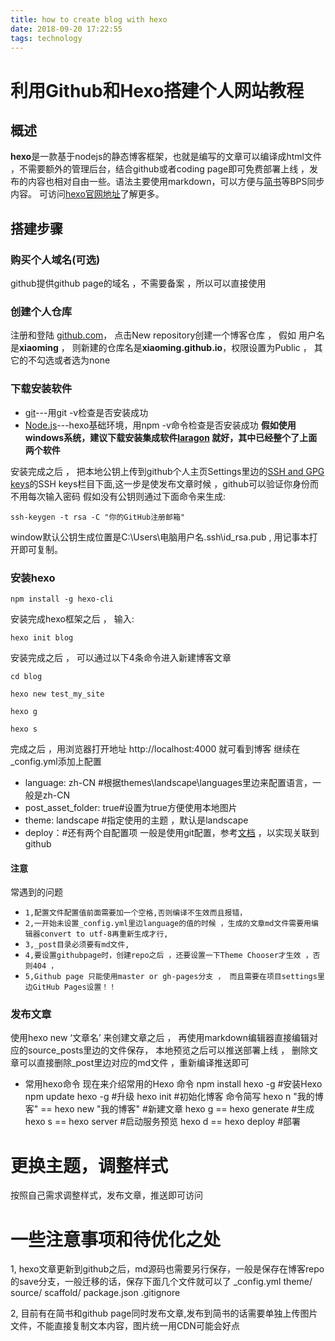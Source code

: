 ```yaml
---
title: how to create blog with hexo
date: 2018-09-20 17:22:55
tags: technology
---
```

# 利用Github和Hexo搭建个人网站教程

## 概述
**hexo**是一款基于nodejs的静态博客框架，也就是编写的文章可以编译成html文件 ，不需要额外的管理后台，结合github或者coding page即可免费部署上线 ，发布的内容也相对自由一些。语法主要使用markdown，可以方便与[简书](https://jianshu.com)等BPS同步内容。
可访问[hexo官网地址](https://hexo.io/zh-cn/docs/)了解更多。<!--more-->
## 搭建步骤
### 购买个人域名(可选)
github提供github page的域名 ，不需要备案 ，所以可以直接使用
### 创建个人仓库
注册和登陆 [github.com](https://github.com/)，
点击New repository创建一个博客仓库 ， 假如
用户名是**xiaoming** ， 则新建的仓库名是**xiaoming.github.io**，权限设置为Public ， 其它的不勾选或者选为none
### 下载安装软件
- [git](https://git-scm.com/downloads)---用git -v检查是否安装成功
- [Node.js](https://nodejs.org/en/download/)---hexo基础环境，用npm -v命令检查是否安装成功
**假如使用windows系统，建议下载安装集成软件[laragon](https://laragon.org/download/index.html) 就好，其中已经整个了上面两个软件**

安装完成之后 ， 把本地公钥上传到github个人主页Settings里边的[SSH and GPG keys](https://github.com/settings/keys)的SSH keys栏目下面,这一步是使发布文章时候 ，github可以验证你身份而不用每次输入密码
假如没有公钥则通过下面命令来生成:
```
ssh-keygen -t rsa -C "你的GitHub注册邮箱"
```
window默认公钥生成位置是C:\Users\电脑用户名\.ssh\id_rsa.pub , 用记事本打开即可复制。
### 安装hexo
```
npm install -g hexo-cli 
```
安装完成hexo框架之后 ， 输入:
```
hexo init blog
```
安装完成之后 ，
可以通过以下4条命令进入新建博客文章
```
cd blog

hexo new test_my_site

hexo g

hexo s
```
 完成之后 ，用浏览器打开地址 http://localhost:4000 就可看到博客
 继续在_config.yml添加上配置
 - language: zh-CN #根据themes\landscape\languages里边来配置语言，一般是zh-CN
 - post_asset_folder: true#设置为true方便使用本地图片 
 - theme: landscape #指定使用的主题 ，默认是landscape 
 - deploy：#还有两个自配置项 一般是使用git配置，参考[文档](https://hexo.io/zh-cn/docs/deployment.html) ，以实现关联到github
#### 注意
常遇到的问题
- `1,配置文件配置值前面需要加一个空格,否则编译不生效而且报错，`
- `2,一开始未设置_config.yml里边language的值的时候 ，生成的文章md文件需要用编辑器convert to utf-8再重新生成才行,`
- `3,_post目录必须要有md文件,`
- `4,要设置githubpage时，创建repo之后 ，还要设置一下Theme Chooser才生效 ，否则404 ，`
- `5,Github page 只能使用master or gh-pages分支 ， 而且需要在项目settings里边GitHub Pages设置！！`
### 发布文章
使用hexo new ‘文章名’ 来创建文章之后 ， 再使用markdown编辑器直接编辑对应的source\_posts里边的文件保存，
本地预览之后可以推送部署上线 ，
删除文章可以直接删除_post里边对应的md文件 ，重新编译推送即可
- 常用hexo命令
现在来介绍常用的Hexo 命令
npm install hexo -g #安装Hexo
npm update hexo -g #升级 
hexo init #初始化博客
命令简写
hexo n "我的博客" == hexo new "我的博客" #新建文章
hexo g == hexo generate #生成
hexo s == hexo server #启动服务预览
hexo d == hexo deploy #部署

# 更换主题，调整样式
按照自己需求调整样式，发布文章，推送即可访问

# 一些注意事项和待优化之处
1, hexo文章更新到github之后，md源码也需要另行保存，一般是保存在博客repo的save分支，一般迁移的话，保存下面几个文件就可以了
_config.yml
theme/
source/
scaffold/
package.json
.gitignore


2, 目前有在简书和github page同时发布文章,发布到简书的话需要单独上传图片文件，不能直接复制文本内容，图片统一用CDN可能会好点
